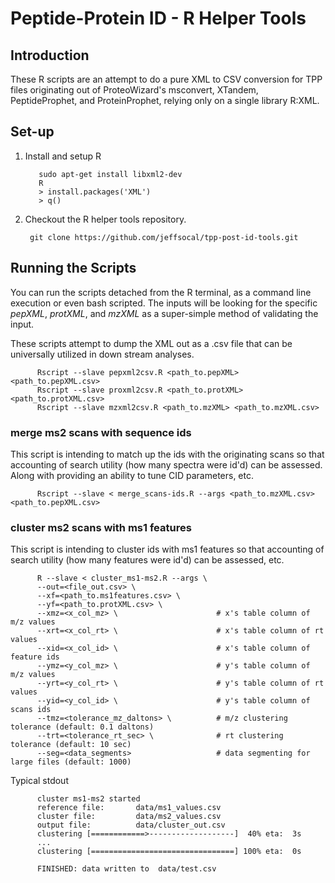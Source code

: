 # Peptide-Protein ID - R Helper Tools

## Introduction
These R scripts are an attempt to do a pure XML to CSV conversion for TPP files originating out of ProteoWizard's msconvert, XTandem, PeptideProphet, and ProteinProphet, relying only on a single library R:XML. 

## Set-up

1. Install and setup R

          sudo apt-get install libxml2-dev  
          R
          > install.packages('XML')
          > q()

2. Checkout the R helper tools repository.

        git clone https://github.com/jeffsocal/tpp-post-id-tools.git
        
## Running the Scripts
You can run the scripts detached from the R terminal, as a command line execution or even bash scripted. The inputs will be looking for the specific _pepXML_, _protXML_, and _mzXML_ as a super-simple method of validating the input.

These scripts attempt to dump the XML out as a .csv file that can be universally utilized in down stream analyses. 

          Rscript --slave pepxml2csv.R <path_to.pepXML> <path_to.pepXML.csv>
          Rscript --slave proxml2csv.R <path_to.protXML> <path_to.protXML.csv>
          Rscript --slave mzxml2csv.R <path_to.mzXML> <path_to.mzXML.csv>
          

### merge ms2 scans with sequence ids
This script is intending to match up the ids with the originating scans so that accounting of search utility (how many spectra were id'd) can be assessed. Along with providing an ability to tune CID parameters, etc. 

          Rscript --slave < merge_scans-ids.R --args <path_to.mzXML.csv> <path_to.pepXML.csv>

### cluster ms2 scans with ms1 features
This script is intending to cluster ids with ms1 features so that accounting of search utility (how many features were id'd) can be assessed, etc. 

          R --slave < cluster_ms1-ms2.R --args \
          --out=<file_out.csv> \
          --xf=<path_to.ms1features.csv> \
          --yf=<path_to.protXML.csv> \
          --xmz=<x_col_mz> \                      # x's table column of m/z values
          --xrt=<x_col_rt> \                      # x's table column of rt values
          --xid=<x_col_id> \                      # x's table column of feature ids
          --ymz=<y_col_mz> \                      # y's table column of m/z values
          --yrt=<y_col_rt> \                      # y's table column of rt values
          --yid=<y_col_id> \                      # y's table column of scans ids
          --tmz=<tolerance_mz_daltons> \          # m/z clustering tolerance (default: 0.1 daltons)
          --trt=<tolerance_rt_sec> \              # rt clustering tolerance (default: 10 sec)
          --seg=<data_segments>                   # data segmenting for large files (default: 1000)
          
Typical stdout 

          cluster ms1-ms2 started
          reference file:       data/ms1_values.csv
          cluster file:         data/ms2_values.csv
          output file:          data/cluster_out.csv
          clustering [============>-------------------]  40% eta:  3s
          ...
          clustering [================================] 100% eta:  0s
           
          FINISHED: data written to  data/test.csv
          
          
